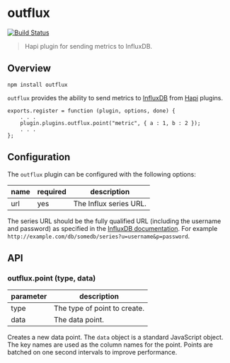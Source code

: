 outflux
=======

[![Build Status](https://travis-ci.org/jagoda/outflux.svg?branch=master)](https://travis-ci.org/jagoda/outflux)

> Hapi plugin for sending metrics to InfluxDB.

## Overview

	npm install outflux

`outflux` provides the ability to send metrics to [InfluxDB][influxdb] from
[Hapi][hapi] plugins.

	exports.register = function (plugin, options, done) {
		. . .
		plugin.plugins.outflux.point("metric", { a : 1, b : 2 });
		. . .
	};

## Configuration

The `outflux` plugin can be configured with the following options:

| name | required | description            |
|------|----------|------------------------|
| url  | yes      | The Influx series URL. |

The series URL should be the fully qualified URL (including the username and
password) as specified in the [InfluxDB documentation][influx-queries]. For
example `http://example.com/db/somedb/series?u=username&p=password`.

## API

### outflux.point (type, data)

| parameter | description                  |
|-----------|------------------------------|
| type      | The type of point to create. |
| data      | The data point.              |

Creates a new data point. The `data` object is a standard JavaScript object.
The key names are used as the column names for the point. Points are batched on
one second intervals to improve performance.

[hapi]: http://hapijs.com/ "Hapi"
[influxdb]: http://influxdb.com/ "InfluxDB"
[influx-queries]: http://influxdb.com/docs/v0.8/api/reading_and_writing_data.html "InfluxDB API"
